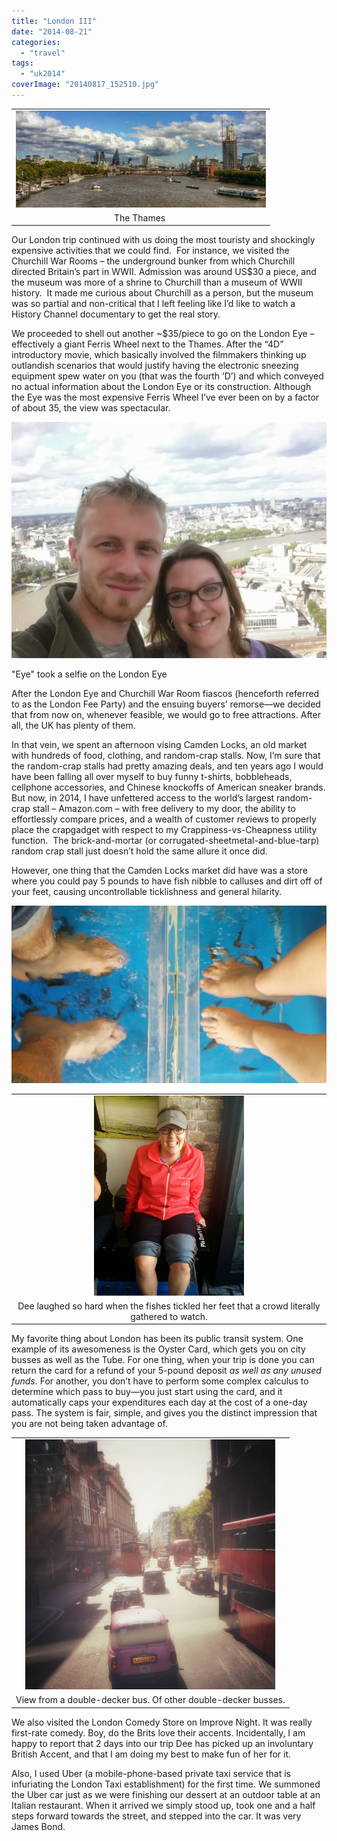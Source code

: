 ```yaml
---
title: "London III"
date: "2014-08-21"
categories: 
  - "travel"
tags: 
  - "uk2014"
coverImage: "20140817_152510.jpg"
---
```


  

<table align="center" cellpadding="0" cellspacing="0" style="margin-left: auto; margin-right: auto; text-align: center;"><tbody><tr><td style="text-align: center;"><a href="http://www.rdchambers.net/wp-content/uploads/2014/08/20140817_152510.jpg" style="margin-left: auto; margin-right: auto;"><img border="0" src="images/20140817_152510.jpg" height="155" width="400"></a></td></tr><tr><td style="text-align: center;">The Thames<span style="text-align: left;">&nbsp;</span></td></tr></tbody></table>

Our London trip continued with us doing the most touristy and shockingly expensive activities that we could find.  For instance, we visited the Churchill War Rooms – the underground bunker from which Churchill directed Britain’s part in WWII. Admission was around US$30 a piece, and the museum was more of a shrine to Churchill than a museum of WWII history.  It made me curious about Churchill as a person, but the museum was so partial and non-critical that I left feeling like I’d like to watch a History Channel documentary to get the real story.

  

We proceeded to shell out another ~$35/piece to go on the London Eye – effectively a giant Ferris Wheel next to the Thames. After the “4D” introductory movie, which basically involved the filmmakers thinking up outlandish scenarios that would justify having the electronic sneezing equipment spew water on you (that was the fourth ‘D’) and which conveyed no actual information about the London Eye or its construction. Although the Eye was the most expensive Ferris Wheel I’ve ever been on by a factor of about 35, the view was spectacular.

  

[![](images/20140817_163806.jpg)](http://www.rdchambers.net/wp-content/uploads/2014/08/20140817_163806.jpg)

"Eye" took a selfie on the London Eye

  

After the London Eye and Churchill War Room fiascos (henceforth referred to as the London Fee Party) and the ensuing buyers’ remorse—we decided that from now on, whenever feasible, we would go to free attractions. After all, the UK has plenty of them.

  

In that vein, we spent an afternoon vising Camden Locks, an old market with hundreds of food, clothing, and random-crap stalls. Now, I’m sure that the random-crap stalls had pretty amazing deals, and ten years ago I would have been falling all over myself to buy funny t-shirts, bobbleheads, cellphone accessories, and Chinese knockoffs of American sneaker brands. But now, in 2014, I have unfettered access to the world’s largest random-crap stall – Amazon.com – with free delivery to my door, the ability to effortlessly compare prices, and a wealth of customer reviews to properly place the crapgadget with respect to my Crappiness-vs-Cheapness utility function.  The brick-and-mortar (or corrugated-sheetmetal-and-blue-tarp) random crap stall just doesn’t hold the same allure it once did.

  

However, one thing that the Camden Locks market did have was a store where you could pay 5 pounds to have fish nibble to calluses and dirt off of your feet, causing uncontrollable ticklishness and general hilarity.

  

[![](images/20140817_142319.jpg)](http://www.rdchambers.net/wp-content/uploads/2014/08/20140817_142319.jpg)

  

<table align="center" cellpadding="0" cellspacing="0" style="margin-left: auto; margin-right: auto; text-align: center;"><tbody><tr><td style="text-align: center;"><a href="http://www.rdchambers.net/wp-content/uploads/2014/08/20140817_142315.jpg" style="margin-left: auto; margin-right: auto;"><img border="0" src="images/20140817_142315.jpg" height="320" width="240"></a></td></tr><tr><td style="text-align: center;">Dee laughed so hard when the fishes tickled her feet that a crowd literally gathered to watch.</td></tr></tbody></table>

My favorite thing about London has been its public transit system. One example of its awesomeness is the Oyster Card, which gets you on city busses as well as the Tube. For one thing, when your trip is done you can return the card for a refund of your 5-pound deposit _as well as any unused funds_. For another, you don’t have to perform some complex calculus to determine which pass to buy—you just start using the card, and it automatically caps your expenditures each day at the cost of a one-day pass. The system is fair, simple, and gives you the distinct impression that you are not being taken advantage of.

  

<table align="center" cellpadding="0" cellspacing="0" style="margin-left: auto; margin-right: auto; text-align: center;"><tbody><tr><td style="text-align: center;"><a href="http://www.rdchambers.net/wp-content/uploads/2014/08/20140817_152324.jpg" style="margin-left: auto; margin-right: auto;"><img border="0" src="images/20140817_152324.jpg" height="400" width="400"></a></td></tr><tr><td style="text-align: center;">View from a double-decker bus. Of other double-decker busses.</td></tr></tbody></table>

We also visited the London Comedy Store on Improve Night. It was really first-rate comedy. Boy, do the Brits love their accents. Incidentally, I am happy to report that 2 days into our trip Dee has picked up an involuntary British Accent, and that I am doing my best to make fun of her for it.

  

Also, I used Uber (a mobile-phone-based private taxi service that is infuriating the London Taxi establishment) for the first time. We summoned the Uber car just as we were finishing our dessert at an outdoor table at an Italian restaurant. When it arrived we simply stood up, took one and a half steps forward towards the street, and stepped into the car. It was very James Bond.
